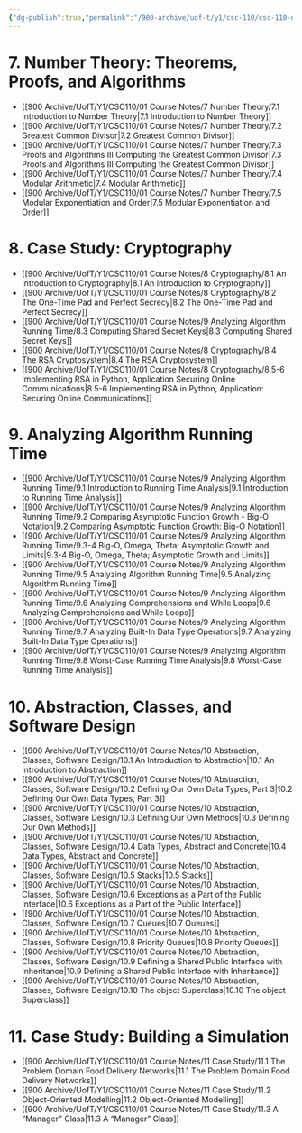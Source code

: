 ```yaml
---
{"dg-publish":true,"permalink":"/900-archive/uof-t/y1/csc-110/csc-110-notes/","created":"2023-10-21T18:07:21.554-07:00","updated":"2024-06-22T17:27:15.292-07:00"}
---
```



# 7. Number Theory: Theorems, Proofs, and Algorithms
- [[900 Archive/UofT/Y1/CSC110/01 Course Notes/7 Number Theory/7.1 Introduction to Number Theory\|7.1 Introduction to Number Theory]]
- [[900 Archive/UofT/Y1/CSC110/01 Course Notes/7 Number Theory/7.2 Greatest Common Divisor\|7.2 Greatest Common Divisor]]
- [[900 Archive/UofT/Y1/CSC110/01 Course Notes/7 Number Theory/7.3 Proofs and Algorithms III Computing the Greatest Common Divisor\|7.3 Proofs and Algorithms III Computing the Greatest Common Divisor]]
- [[900 Archive/UofT/Y1/CSC110/01 Course Notes/7 Number Theory/7.4 Modular Arithmetic\|7.4 Modular Arithmetic]]
- [[900 Archive/UofT/Y1/CSC110/01 Course Notes/7 Number Theory/7.5 Modular Exponentiation and Order\|7.5 Modular Exponentiation and Order]]

# 8. Case Study: Cryptography
- [[900 Archive/UofT/Y1/CSC110/01 Course Notes/8 Cryptography/8.1 An Introduction to Cryptography\|8.1 An Introduction to Cryptography]]
- [[900 Archive/UofT/Y1/CSC110/01 Course Notes/8 Cryptography/8.2 The One-Time Pad and Perfect Secrecy\|8.2 The One-Time Pad and Perfect Secrecy]]
- [[900 Archive/UofT/Y1/CSC110/01 Course Notes/9 Analyzing Algorithm Running Time/8.3 Computing Shared Secret Keys\|8.3 Computing Shared Secret Keys]]
- [[900 Archive/UofT/Y1/CSC110/01 Course Notes/8 Cryptography/8.4 The RSA Cryptosystem\|8.4 The RSA Cryptosystem]]
- [[900 Archive/UofT/Y1/CSC110/01 Course Notes/8 Cryptography/8.5-6 Implementing RSA in Python, Application Securing Online Communications\|8.5-6 Implementing RSA in Python, Application: Securing Online Communications]]

# 9. Analyzing Algorithm Running Time
- [[900 Archive/UofT/Y1/CSC110/01 Course Notes/9 Analyzing Algorithm Running Time/9.1 Introduction to Running Time Analysis\|9.1 Introduction to Running Time Analysis]]
- [[900 Archive/UofT/Y1/CSC110/01 Course Notes/9 Analyzing Algorithm Running Time/9.2 Comparing Asymptotic Function Growth - Big-O Notation\|9.2 Comparing Asymptotic Function Growth: Big-O Notation]]
- [[900 Archive/UofT/Y1/CSC110/01 Course Notes/9 Analyzing Algorithm Running Time/9.3-4 Big-O, Omega, Theta; Asymptotic Growth and Limits\|9.3-4 Big-O, Omega, Theta; Asymptotic Growth and Limits]]
- [[900 Archive/UofT/Y1/CSC110/01 Course Notes/9 Analyzing Algorithm Running Time/9.5 Analyzing Algorithm Running Time\|9.5 Analyzing Algorithm Running Time]]
- [[900 Archive/UofT/Y1/CSC110/01 Course Notes/9 Analyzing Algorithm Running Time/9.6 Analyzing Comprehensions and While Loops\|9.6 Analyzing Comprehensions and While Loops]]
- [[900 Archive/UofT/Y1/CSC110/01 Course Notes/9 Analyzing Algorithm Running Time/9.7 Analyzing Built-In Data Type Operations\|9.7 Analyzing Built-In Data Type Operations]]
- [[900 Archive/UofT/Y1/CSC110/01 Course Notes/9 Analyzing Algorithm Running Time/9.8 Worst-Case Running Time Analysis\|9.8 Worst-Case Running Time Analysis]]

# 10. Abstraction, Classes, and Software Design
- [[900 Archive/UofT/Y1/CSC110/01 Course Notes/10 Abstraction, Classes, Software Design/10.1 An Introduction to Abstraction\|10.1 An Introduction to Abstraction]]
- [[900 Archive/UofT/Y1/CSC110/01 Course Notes/10 Abstraction, Classes, Software Design/10.2 Defining Our Own Data Types, Part 3\|10.2 Defining Our Own Data Types, Part 3]]
- [[900 Archive/UofT/Y1/CSC110/01 Course Notes/10 Abstraction, Classes, Software Design/10.3 Defining Our Own Methods\|10.3 Defining Our Own Methods]]
- [[900 Archive/UofT/Y1/CSC110/01 Course Notes/10 Abstraction, Classes, Software Design/10.4 Data Types, Abstract and Concrete\|10.4 Data Types, Abstract and Concrete]]
- [[900 Archive/UofT/Y1/CSC110/01 Course Notes/10 Abstraction, Classes, Software Design/10.5 Stacks\|10.5 Stacks]]
- [[900 Archive/UofT/Y1/CSC110/01 Course Notes/10 Abstraction, Classes, Software Design/10.6 Exceptions as a Part of the Public Interface\|10.6 Exceptions as a Part of the Public Interface]]
- [[900 Archive/UofT/Y1/CSC110/01 Course Notes/10 Abstraction, Classes, Software Design/10.7 Queues\|10.7 Queues]]
- [[900 Archive/UofT/Y1/CSC110/01 Course Notes/10 Abstraction, Classes, Software Design/10.8 Priority Queues\|10.8 Priority Queues]]
- [[900 Archive/UofT/Y1/CSC110/01 Course Notes/10 Abstraction, Classes, Software Design/10.9 Defining a Shared Public Interface with Inheritance\|10.9 Defining a Shared Public Interface with Inheritance]]
- [[900 Archive/UofT/Y1/CSC110/01 Course Notes/10 Abstraction, Classes, Software Design/10.10 The object Superclass\|10.10 The object Superclass]]

# 11. Case Study: Building a Simulation

- [[900 Archive/UofT/Y1/CSC110/01 Course Notes/11 Case Study/11.1 The Problem Domain Food Delivery Networks\|11.1 The Problem Domain Food Delivery Networks]]
- [[900 Archive/UofT/Y1/CSC110/01 Course Notes/11 Case Study/11.2 Object-Oriented Modelling\|11.2 Object-Oriented Modelling]]
- [[900 Archive/UofT/Y1/CSC110/01 Course Notes/11 Case Study/11.3 A “Manager” Class\|11.3 A “Manager” Class]]